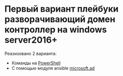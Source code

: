 # Первый вариант плейбуки разворачивающий домен контроллер на windows server2016+

Реазизовано 2 варианта:

- Команды на [PowerShell](/ADdeployPS.yaml)
- С помощью модуля ansible [microsoft.ad](/ADdeployAM.yaml)

